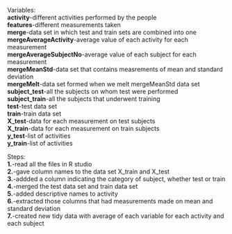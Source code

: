 Variables:  
<b>activity</b>-different activities performed by the people  
<b>features</b>-different measurements taken  
<b>merge</b>-data set in which test and train sets are combined into one  
<b>mergeAverageActivity</b>-average value of each activity for each measurement   
<b>mergeAverageSubjectNo</b>-average value of each subject for each measurement  
<b>mergeMeanStd</b>-data set that contains measrements of mean and standard deviation  
<b>mergeMelt</b>-data set formed when we melt mergeMeanStd data set  
<b>subject_test</b>-all the subjects on whom test were performed  
<b>subject_train</b>-all the subjects that underwent training  
<b>test</b>-test data set    
<b>train</b>-train data set  
<b>X_test</b>-data for each measurement on test subjects  
<b>X_train</b>-data for each measurement on train subjects  
<b>y_test</b>-list of activities  
<b>y_train</b>-list of activities    

Steps:  
<b>1.</b>-read all the files in R studio  
<b>2.</b>-gave column names to the data set X_train and X_test  
<b>3.</b>-addded a column indicating the category of subject, whether test or train  
<b>4.</b>-merged the test data set and train data set  
<b>5.</b>-added descriptive names to activity  
<b>6.</b>-extracted those columns that had measurements made on mean and standard deviation  
<b>7.</b>-created new tidy data with average of each variable for each activity and each subject
